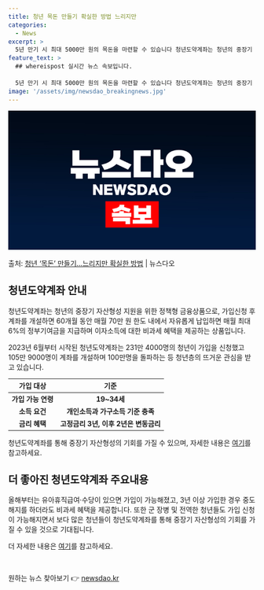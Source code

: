 ```yaml
---
title: 청년 목돈 만들기 확실한 방법 느리지만
categories:
  - News
excerpt: >
  5년 만기 시 최대 5000만 원의 목돈을 마련할 수 있습니다 청년도약계좌는 청년의 중장기 자산형성 지원을 …
feature_text: >
  ## whereispost 실시간 뉴스 속보입니다.

  5년 만기 시 최대 5000만 원의 목돈을 마련할 수 있습니다 청년도약계좌는 청년의 중장기 자산형성 지원을 …
image: '/assets/img/newsdao_breakingnews.jpg'
---
```


![뉴스다오 속보](/assets/img/newsdao_breakingnews.jpg)

<p>출처: <a href="https://newsdao.kr/3584" rel="dofollow">청년 ‘목돈’ 만들기…느리지만 확실한 방법</a> | 뉴스다오</p>

<h2 data-ke-size="size26">청년도약계좌 안내</h2>
<p data-ke-size="size16">청년도약계좌는 청년의 중장기 자산형성 지원을 위한 정책형 금융상품으로, 가입신청 후 계좌를 개설하면 60개월 동안 매월 70만 원 한도 내에서 자유롭게 납입하면 매월 최대 6%의 정부기여금을 지급하며 이자소득에 대한 비과세 혜택을 제공하는 상품입니다.</p>
<p data-ke-size="size16">2023년 6월부터 시작된 청년도약계좌는 231만 4000명의 청년이 가입을 신청했고 105만 9000명이 계좌를 개설하며 100만명을 돌파하는 등 청년층의 뜨거운 관심을 받고 있습니다.</p>
<table>
<thead>
<tr>
<th>가입 대상</th>
<th>기준</th>
</tr>
</thead>
<tbody>
<tr>
<td style="text-align: center; height: 17px;"><b>가입 가능 연령</b></td>
<td style="text-align: center; height: 17px;"><b>19~34세</b></td>
</tr>
<tr>
<td style="text-align: center; height: 17px;"><b>소득 요건</b></td>
<td style="text-align: center; height: 17px;"><b>개인소득과 가구소득 기준 충족</b></td>
</tr>
<tr>
<td style="text-align: center; height: 17px;"><b>금리 혜택</b></td>
<td style="text-align: center; height: 17px;"><b>고정금리 3년, 이후 2년은 변동금리</b></td>
</tr>
</tbody>
</table>
<p data-ke-size="size16">청년도약계좌를 통해 중장기 자산형성의 기회를 가질 수 있으며, 자세한 내용은 <a href="https://ylaccount.kinfa.or.kr">여기</a>를 참고하세요.</p>
<h2 data-ke-size="size26">더 좋아진 청년도약계좌 주요내용</h2>
<p data-ke-size="size16">올해부터는 유아휴직급여·수당이 있으면 가입이 가능해졌고, 3년 이상 가입한 경우 중도해지를 하더라도 비과세 혜택을 제공합니다. 또한 군 장병 및 전역한 청년들도 가입 신청이 가능해지면서 보다 많은 청년들이 청년도약계좌를 통해 중장기 자산형성의 기회를 가질 수 있을 것으로 기대됩니다.</p>
<p data-ke-size="size16">더 자세한 내용은 <a href="https://newsdao.kr/3584">여기</a>를 참고하세요.</p>
<p data-ke-size="size16">&nbsp;</p> 

원하는 뉴스 찾아보기 👉 <a href="https://newsdao.kr" rel="dofollow">newsdao.kr</a>


